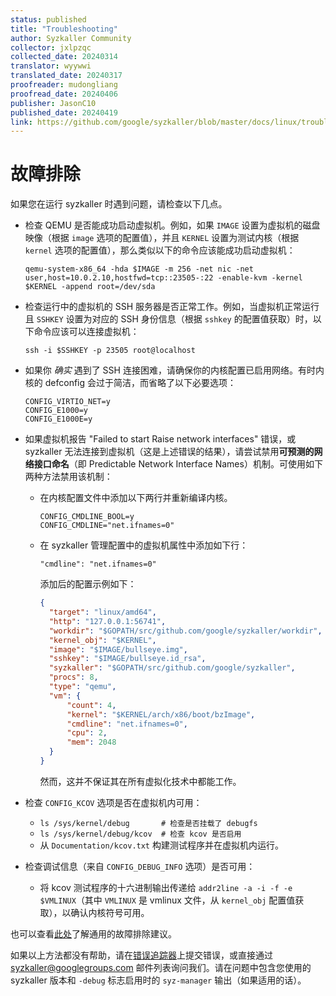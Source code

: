 ```yaml
---
status: published
title: "Troubleshooting"
author: Syzkaller Community
collector: jxlpzqc
collected_date: 20240314
translator: wyywwi
translated_date: 20240317
proofreader: mudongliang
proofread_date: 20240406
publisher: JasonC10
published_date: 20240419
link: https://github.com/google/syzkaller/blob/master/docs/linux/troubleshooting.md
---
```


# 故障排除

如果您在运行 syzkaller 时遇到问题，请检查以下几点。

 - 检查 QEMU 是否能成功启动虚拟机。例如，如果 `IMAGE` 设置为虚拟机的磁盘映像（根据 `image` 选项的配置值），并且 `KERNEL` 设置为测试内核（根据 `kernel` 选项的配置值），那么类似以下的命令应该能成功启动虚拟机：

     ```shell
     qemu-system-x86_64 -hda $IMAGE -m 256 -net nic -net user,host=10.0.2.10,hostfwd=tcp::23505-:22 -enable-kvm -kernel $KERNEL -append root=/dev/sda
     ```
 - 检查运行中的虚拟机的 SSH 服务器是否正常工作。例如，当虚拟机正常运行且 `SSHKEY` 设置为对应的 SSH 身份信息（根据 `sshkey` 的配置值获取）时，以下命令应该可以连接虚拟机：

     ```shell
     ssh -i $SSHKEY -p 23505 root@localhost
     ```
 - 如果你 *确实* 遇到了 SSH 连接困难，请确保你的内核配置已启用网络。有时内核的 defconfig 会过于简洁，而省略了以下必要选项：
     ```shell
     CONFIG_VIRTIO_NET=y
     CONFIG_E1000=y
     CONFIG_E1000E=y
     ```
 - 如果虚拟机报告 "Failed to start Raise network interfaces" 错误，或 syzkaller 无法连接到虚拟机（这是上述错误的结果），请尝试禁用**可预测的网络接口命名**（即 Predictable Network Interface Names）机制。可使用如下两种方法禁用该机制：
    - 在内核配置文件中添加以下两行并重新编译内核。
      ```
      CONFIG_CMDLINE_BOOL=y
      CONFIG_CMDLINE="net.ifnames=0"
      ```
    - 在 syzkaller 管理配置中的虚拟机属性中添加如下行：
      ```
      "cmdline": "net.ifnames=0"
      ```

      添加后的配置示例如下：
      ```json
      {
        "target": "linux/amd64",
        "http": "127.0.0.1:56741",
        "workdir": "$GOPATH/src/github.com/google/syzkaller/workdir",
        "kernel_obj": "$KERNEL",
        "image": "$IMAGE/bullseye.img",
        "sshkey": "$IMAGE/bullseye.id_rsa",
        "syzkaller": "$GOPATH/src/github.com/google/syzkaller",
        "procs": 8,
        "type": "qemu",
        "vm": {
            "count": 4,
            "kernel": "$KERNEL/arch/x86/boot/bzImage",
            "cmdline": "net.ifnames=0",
            "cpu": 2,
            "mem": 2048
        }
      }
      ```

      然而，这并不保证其在所有虚拟化技术中都能工作。
 - 检查 `CONFIG_KCOV` 选项是否在虚拟机内可用：
    - `ls /sys/kernel/debug       # 检查是否挂载了 debugfs`
    - `ls /sys/kernel/debug/kcov  # 检查 kcov 是否启用`
    - 从 `Documentation/kcov.txt` 构建测试程序并在虚拟机内运行。
 - 检查调试信息（来自 `CONFIG_DEBUG_INFO` 选项）是否可用：
    - 将 kcov 测试程序的十六进制输出传递给 `addr2line -a -i -f -e $VMLINUX`（其中 `VMLINUX` 是 vmlinux 文件，从 `kernel_obj` 配置值获取），以确认内核符号可用。

也可以查看[此处](https://github.com/google/syzkaller/docs/troubleshooting.md)了解通用的故障排除建议。

如果以上方法都没有帮助，请在[错误追踪器](https://github.com/google/syzkaller/issues)上提交错误，或直接通过 syzkaller@googlegroups.com 邮件列表询问我们。请在问题中包含您使用的 syzkaller 版本和 `-debug` 标志启用时的 `syz-manager` 输出（如果适用的话）。
